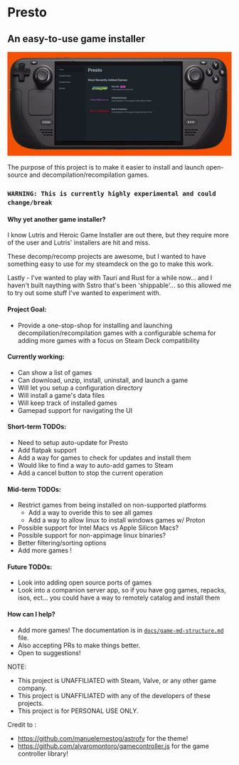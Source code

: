 # Presto   
## An easy-to-use game installer

![Presto](docs/assets/steamdeck.jpg)

The purpose of this project is to make it easier to install and launch open-source and decompilation/recompilation games.

### `WARNING: This is currently highly experimental and could change/break`

#### Why yet another game installer?

I know Lutris and Heroic Game Installer are out there, but they require more of the user and Lutris' installers are hit and miss.

These decomp/recomp projects are awesome, but I wanted to have something easy to use for my steamdeck on the go to make this work. 

Lastly - I've wanted to play with Tauri and Rust for a while now... and I haven't built naything with Sstro that's been 'shippable'... so this allowed me to try out some stuff I've wanted to experiment with.

#### Project Goal:
- Provide a one-stop-shop for installing and launching decompilation/recompilation games with a configurable schema for adding more games with a focus on Steam Deck compatibility

#### Currently working:
- Can show a list of games
- Can download, unzip, install, uninstall, and launch a game
- Will let you setup a configuration directory
- Will install a game's data files
- Will keep track of installed games
- Gamepad support for navigating the UI

#### Short-term TODOs:
- Need to setup auto-update for Presto
- Add flatpak support
- Add a way for games to check for updates and install them
- Would like to find a way to auto-add games to Steam
- Add a cancel button to stop the current operation

#### Mid-term TODOs:
- Restrict games from being installed on non-supported platforms
  - Add a way to overide this to see all games
  - Add a way to allow linux to install windows games w/ Proton
- Possible support for Intel Macs vs Apple Silicon Macs?
- Possible support for non-appimage linux binaries?
- Better filtering/sorting options
- Add more games !

#### Future TODOs:
- Look into adding open source ports of games
- Look into a companion server app, so if you have gog games, repacks, isos, ect... you could have a way to remotely catalog and install them

#### How can I help?
- Add more games! The documentation is in [`docs/game-md-structure.md`](docs/game-md-structure.md) file.
- Also accepting PRs to make things better.
- Open to suggestions!

NOTE:
- This project is UNAFFILIATED with Steam, Valve, or any other game company.
- This project is UNAFFILIATED with any of the developers of these projects.
- This project is for PERSONAL USE ONLY.

Credit to :
- https://github.com/manuelernestog/astrofy for the theme!
- https://github.com/alvaromontoro/gamecontroller.js for the game controller library!
